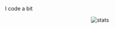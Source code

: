 I code a bit

<p align="center"> <img src="https://github-readme-stats.vercel.app/api?username=Sandwich1699975&show_icons=true&theme=gotham%22%20alt=%22Sandwich1699975" alt="stats"/>

<!---
Sandwich1699975/Sandwich1699975 is a ✨ special ✨ repository because its `README.md` (this file) appears on your GitHub profile.
You can click the Preview link to take a look at your changes.
--->
